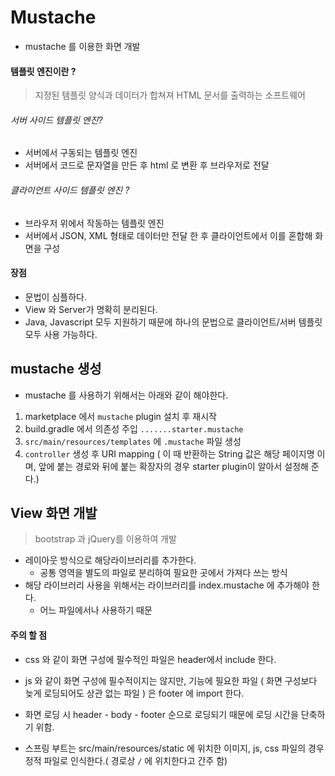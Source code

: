 # Mustache 
- mustache 를 이용한 화면 개발

#### 템플릿 엔진이란 ? 
> 지정된 템플릿 양식과 데이터가 합쳐져 HTML 문서를 출력하는 소프트웨어

###### 서버 사이드 템플릿 엔진? 
- 서버에서 구동되는 템플릿 엔진
- 서버에서 코드로 문자열을 만든 후 html 로 변환 후 브라우저로 전달

###### 클라이언트 사이드 템플릿 엔진 ?
- 브라우저 위에서 작동하는 템플릿 엔진
- 서버에서 JSON, XML 형태로 데이터만 전달 한 후 클라이언트에서 이를 혼합해 화면을 구성


#### 장점
- 문법이 심플하다.
- View 와 Server가 명확히 분리된다.
- Java, Javascript 모두 지원하기 때문에 하나의 문법으로 클라이언트/서버 템플릿 모두 사용 가능하다.

## mustache 생성
- mustache 를 사용하기 위해서는 아래와 같이 해야한다.

1. marketplace 에서 ```mustache``` plugin 설치 후 재시작
2. build.gradle 에서 의존성 주입 ```.......starter.mustache```
3. ```src/main/resources/templates``` 에 ```.mustache``` 파일 생성
4. ```controller``` 생성 후 URI mapping ( 이 때 반환하는 String 값은 해당 페이지명 이며, 앞에 붙는 경로와 뒤에 붙는 확장자의 경우 starter plugin이 알아서 설정해 준다.)


## View 화면 개발
> bootstrap 과 jQuery를 이용하여 개발
- 레이아웃 방식으로 해당라이브러리를 추가한다.
    - 공통 영역을 별도의 파일로 분리하여 필요한 곳에서 가져다 쓰는 방식
- 해당 라이브러리 사용을 위해서는 라이브러리를 index.mustache 에 추가해야 한다.
    - 어느 파일에서나 사용하기 때문

#### 주의 할 점
- css 와 같이 화면 구성에 필수적인 파일은 header에서 include 한다.
- js 와 같이 화면 구성에 필수적이지는 않지만, 기능에 필요한 파일 ( 화면 구성보다 늦게 로딩되어도 상관 없는 파일 ) 은 footer 에 import 한다.
- 화면 로딩 시 header - body - footer 순으로 로딩되기 때문에 로딩 시간을 단축하기 위함.

- 스프링 부트는 src/main/resources/static 에 위치한 이미지, js, css 파일의 경우 정적 파일로 인식한다.( 경로상 ```/``` 에 위치한다고 간주 함)
